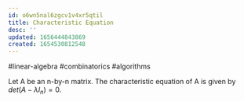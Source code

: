 ```yaml
---
id: o6wn5nal6zgcv1v4xr5qtil
title: Characteristic Equation
desc: ''
updated: 1656444843869
created: 1654530812548
---
```

#linear-algebra #combinatorics #algorithms

Let A be an n-by-n matrix.  The characteristic equation of A is given by $det(A - \lambda I_n) = 0$.
